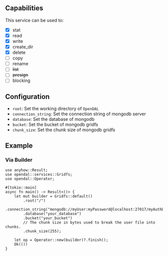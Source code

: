 ## Capabilities

This service can be used to:

- [x] stat
- [x] read
- [x] write
- [x] create_dir
- [x] delete
- [ ] copy
- [ ] rename
- [ ] ~~list~~
- [ ] ~~presign~~
- [ ] blocking

## Configuration

- `root`: Set the working directory of `OpenDAL`
- `connection_string`: Set the connection string of mongodb server
- `database`: Set the database of mongodb
- `bucket`: Set the bucket of mongodb gridfs
- `chunk_size`: Set the chunk size of mongodb gridfs

## Example

### Via Builder

```rust,no_run
use anyhow::Result;
use opendal::services::Gridfs;
use opendal::Operator;

#[tokio::main]
async fn main() -> Result<()> {
    let mut builder = Gridfs::default()
        .root("/")
        .connection_string("mongodb://myUser:myPassword@localhost:27017/myAuthDB")
        .database("your_database")
        .bucket("your_bucket")
        // The chunk size in bytes used to break the user file into chunks.
        .chunk_size(255);

    let op = Operator::new(builder)?.finish();
    Ok(())
}
```
